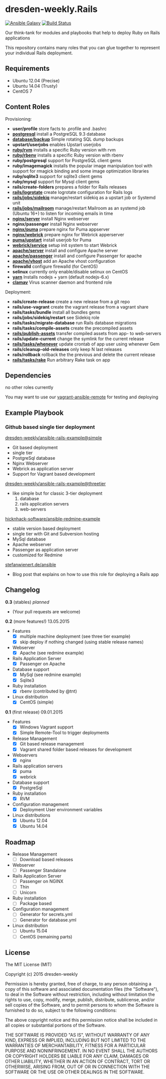 dresden-weekly.Rails
====================
[![Ansible Galaxy](https://img.shields.io/badge/Ansible%20Galaxy-dresden--weekly.Rails-blue.svg)](https://galaxy.ansible.com/list#/roles/2108)
[![Build Status](https://travis-ci.org/dresden-weekly/ansible-rails.svg)](https://travis-ci.org/dresden-weekly/ansible-rails)

Our think-tank for modules and playbooks that help to deploy Ruby on Rails applications

This repository contains many roles that you can glue together to represent your individual Rails deployment.

Requirements
------------

* Ubuntu 12.04 (Precise)
* Ubuntu 14.04 (Trusty)
* CentOS 7

Content Roles
-------------

Provisioning:

* **user/profile** store facts to .profile and .bashrc
* [**postgresql**](https://github.com/dresden-weekly/ansible-rails/tree/develop/postgresql) install a PostgreSQL 9.3 database
* [**database/backup**](https://github.com/dresden-weekly/ansible-rails/tree/develop/database/backup) Simple rotating SQL dump backups
* **upstart/userjobs** enables Upstart userjobs
* [**ruby/rvm**](https://github.com/dresden-weekly/ansible-rails/tree/develop/ruby/rvm) installs a specific Ruby version with rvm
* [**ruby/rbenv**](https://github.com/dresden-weekly/ansible-rails/tree/develop/ruby/rbenv) installs a specific Ruby version with rbenv
* **ruby/postgresql** support for PostgreSQL client gems
* **ruby/imagemagick** installs the popular image manipulation tool with support for rmagick binding and some image optimization libraries
* **ruby/sqlite3** support for sqlite3 client gems
* **ruby/mysql** support for Mysql client gems
* **rails/create-folders** prepares a folder for Rails releases
* [**rails/logrotate**](https://github.com/dresden-weekly/ansible-rails/tree/develop/rails/logrotate) create logrotate configuration for Rails logs
* [**rails/jobs/sidekiq**](https://github.com/dresden-weekly/ansible-rails/tree/develop/rails/jobs/sidekiq) manage/restart sidekiq as a upstart job or Systemd unit
* [**rails/jobs/mailroom**](https://github.com/dresden-weekly/ansible-rails/tree/develop/rails/mailroom/sidekiq) manage/restart Mailroom as an systemd job (Ubuntu 16+) to listen for incoming emails in time
* [**nginx/server**](https://github.com/dresden-weekly/ansible-rails/tree/develop/nginx/server) install Nginx webserver
* **nginx/passenger** install Nginx webserver
* [**nginx/puma**](https://github.com/dresden-weekly/ansible-rails/tree/develop/nginx/puma) prepare nginx for Puma appserver
* [**nginx/webrick**](https://github.com/dresden-weekly/ansible-rails/tree/develop/nginx/webrick) prepare nginx for Webrick apperserver
* [**puma/upstart**](https://github.com/dresden-weekly/ansible-rails/tree/develop/puma/upstart) install userjob for Puma
* [**webrick/service**](https://github.com/dresden-weekly/ansible-rails/tree/develop/webrick/service) setup init system to start Webrick
* [**apache/server**](https://github.com/dresden-weekly/ansible-rails/tree/develop/apache/server) install and configure Apache server
* [**apache/passenger**](https://github.com/dresden-weekly/ansible-rails/tree/develop/apache/passenger) install and configure Passenger for apache
* [**apache/vhost**](https://github.com/dresden-weekly/ansible-rails/tree/develop/apache/vhost) add an Apache vhost configuration
* **firewalld** configure firewalld (for CentOS)
* **selinux** currently only enable/disable selinux on CentOS
* [**yarn**](https://github.com/dresden-weekly/ansible-rails/tree/develop/yarn) Installs nodejs + yarn (default nodejs-6.x)
* [**clamav**](https://github.com/dresden-weekly/ansible-rails/tree/develop/clamav) Virus scanner daemon and frontend role

Deployment:

* **rails/create-release** create a new release from a git repo
* **rails/use-vagrant** create the vagrant release from a vagrant share
* **rails/tasks/bundle** install all bundles gems
* **rails/jobs/sidekiq/restart** see Sidekiq role
* **rails/tasks/migrate-database** run Rails database migrations
* **rails/tasks/compile-assets** create the precompiled assets
* [**rails/publish-assets**](https://github.com/dresden-weekly/ansible-rails/tree/develop/rails/publish-assets) transfer compiled assets from app- to web-servers
* **rails/update-current** change the symlink for the current release
* [**rails/tasks/whenever**](https://github.com/dresden-weekly/ansible-rails/tree/develop/rails/tasks/whenever) update crontab of app user using whenever Gem
* **rails/cleanup-old-releases** only keep N last releases
* **rails/rollback** rollback the the previous and delete the current release
* [**rails/tasks/rake**](https://github.com/dresden-weekly/ansible-rails/tree/develop/rails/tasks/rake) Run arbitrary Rake task on app

Dependencies
------------

no other roles currently

You may want to use our [vagrant-ansible-remote](https://github.com/dresden-weekly/vagrant-ansible-remote) for testing and deploying

Example Playbook
----------------

### Github based single tier deployment

[dresden-weekly/ansible-rails-example@simple](https://github.com/dresden-weekly/ansible-rails-example/tree/simple)
* Git based deployment
* single tier
* PostgreSql database
* Nginx Webserver
* Webrick as application server
* Support for Vagrant based development

[dresden-weekly/ansible-rails-example@threetier](https://github.com/dresden-weekly/ansible-rails-example/tree/threetier)
* like simple but for classic 3-tier deployment
  1. database
  1. rails application servers
  1. web-servers

[hicknhack-software/ansible-redmine-example](https://github.com/hicknhack-software/ansible-redmine-example)
* stable version based deployment
* single tier with Git and Subversion hosting
* MySql database
* Apache webserver
* Passenger as application server
* customized for Redmine

[stefanwienert.de/ansible](http://www.stefanwienert.de/blog/2015/10/29/deploying-rails-with-ansible-with-dresden-weekly-toolbox/)
* Blog post that explains on how to use this role for deploying a Rails app

Changelog
---------

**0.3** (stables) *planned*

* (Your pull requests are welcome)

**0.2** (more features!) 13.05.2015

* Features
  * [x] multiple machine deployment (see three tier example)
  * [x] skip deploy if nothing changed (using stable release names)
* Webserver
  * [x] Apache (see redmine example)
* Rails Application Server
  * [x] Passenger on Apache
* Database support
  * [x] MySql (see redmine example)
  * [x] Sqlite3
* Ruby installation
  * [x] rbenv (contributed by @tnt)
* Linux distribution
  * [x] CentOS (simple)

**0.1** (first release) 09.01.2015

* Features
  * [x] Windows Vagrant support
  * [x] Simple Remote-Tool to trigger deployments
* Release Management
  * [x] Git based release management
  * [x] Vagrant shared folder based releases for development
* Webservers
  * [x] nginx
* Rails application servers
  * [x] puma
  * [x] webrick
* Database support
  * [x] PostgreSql
* Ruby installation
  * [x] RVM
* Configuration management
  * [x] Deployment User environment variables
* Linux distributions
  * [x] Ubuntu 12.04
  * [x] Ubuntu 14.04

Roadmap
-------

* Release Management
  * [ ] Download based releases
* Webserver
  * [ ] Passenger Standalone
* Rails Application Server
  * [ ] Passenger on NGINX
  * [ ] Thin
  * [ ] Unicorn
* Ruby installation
  * [ ] Package based
* Configuration management
  * [ ] Generator for secrets.yml
  * [ ] Generator for database.yml
* Linux distribution
  * [ ] Ubuntu 15.04
  * [ ] CentOS (remaining parts)

License
-------

The MIT License (MIT)

Copyright (c) 2015 dresden-weekly

Permission is hereby granted, free of charge, to any person obtaining a copy
of this software and associated documentation files (the "Software"), to deal
in the Software without restriction, including without limitation the rights
to use, copy, modify, merge, publish, distribute, sublicense, and/or sell
copies of the Software, and to permit persons to whom the Software is
furnished to do so, subject to the following conditions:

The above copyright notice and this permission notice shall be included in all
copies or substantial portions of the Software.

THE SOFTWARE IS PROVIDED "AS IS", WITHOUT WARRANTY OF ANY KIND, EXPRESS OR
IMPLIED, INCLUDING BUT NOT LIMITED TO THE WARRANTIES OF MERCHANTABILITY,
FITNESS FOR A PARTICULAR PURPOSE AND NONINFRINGEMENT. IN NO EVENT SHALL THE
AUTHORS OR COPYRIGHT HOLDERS BE LIABLE FOR ANY CLAIM, DAMAGES OR OTHER
LIABILITY, WHETHER IN AN ACTION OF CONTRACT, TORT OR OTHERWISE, ARISING FROM,
OUT OF OR IN CONNECTION WITH THE SOFTWARE OR THE USE OR OTHER DEALINGS IN THE
SOFTWARE.
